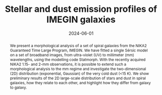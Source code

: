 ---
title: "Stellar and dust emission profiles of IMEGIN galaxies"
collection: "publications"
category: "co_procs"
permalink: /publications/2024EPJWC29300034N
link: https://ui.adsabs.harvard.edu/abs/2024EPJWC.29300034N/abstract
date: 2024-06-01
venue: "mm Universe 2023 - Observing the Universe at mm Wavelengths"
citation: "Adam, R., Ricci, M., Eckert, D., et al. (2024), mm Universe 2023 - Observing the Universe at mm Wavelengths, 293, 00002."
abstract: "We present a morphological analysis of a set of spiral galaxies from the NIKA2 Guaranteed Time Large Program, IMEGIN. We have fitted a single Sérsic model on a set of broadband images, from ultra-violet (UV) to millimeter (mm) wavelengths, using the modelling code Statmorph. With the recently acquired NIKA2 1.15- and 2-mm observations, it is possible to extend such a morphological analysis to the mm regime and investigate the two-dimensional (2D) distribution (exponential, Gaussian) of the very cold dust (&lt;15 K). We show preliminary results of the 2D large-scale distribution of stars and dust in spiral galaxies, how they relate to each other, and highlight how they differ from galaxy to galaxy."
---